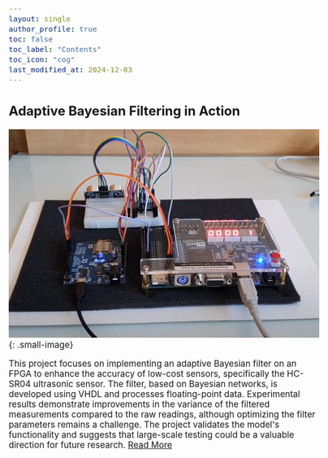 ```yaml
---
layout: single
author_profile: true
toc: false
toc_label: "Contents"
toc_icon: "cog"
last_modified_at: 2024-12-03
---
```

<style type="text/css">

body{ /* Normal  */
      font-size: 17px;
  }

.author__avatar{
    padding-left:10%;
    padding-right:10%;
}

.author__name{
    /* margin-bottom: 20px; Adjust space after name */
    text-align: center;
}

.author__content{
    text-align: center;

}

.author__avatar img{
    max-width:100%;
}

.author__urls{
    padding-left: 15%;
}

.page__content p {
    margin-top: 1.5em;
    margin-bottom: 1.5em;
}

.page{
    padding-right: 0%;
    font-size: 15px;
}

strong {
    color: #616161;
}

.justify-text {
  text-align: justify;
}

.fa-rss {
  display: none;
}

.footer .fa-rss {
  display: none !important;
}

a[href="/feed.xml"] {
  display: none;
}

.small-image {
  width: 250px; /* Adjust the size as needed */
  height: auto; /* Maintain aspect ratio */
  float: left; /* Align to the left */
  margin-right: 1rem; /* Add spacing between image and text */
}

</style>


## Adaptive Bayesian Filtering in Action

![FPGA Image](/assets/images/fpga_image.png){: .small-image}

This project focuses on implementing an adaptive Bayesian filter on an FPGA to enhance the accuracy of low-cost sensors, specifically the HC-SR04 ultrasonic sensor. The filter, based on Bayesian networks, is developed using VHDL and processes floating-point data. Experimental results demonstrate improvements in the variance of the filtered measurements compared to the raw readings, although optimizing the filter parameters remains a challenge. The project validates the model's functionality and suggests that large-scale testing could be a valuable direction for future research. [Read More](../adaptive-bayesian-filter/)